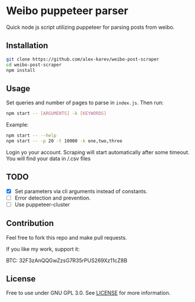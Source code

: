 # Weibo puppeteer parser

Quick node js script utilizing puppeteer for parsing posts from weibo.

## Installation

```bash
git clone https://github.com/alex-karev/weibo-post-scraper
cd weibo-post-scraper
npm install
```

## Usage

Set queries and number of pages to parse in `index.js`. Then run:

```bash
npm start -- [ARGUMENTS] -k [KEYWORDS]
```

Example:

```bash
npm start -- --help
npm start -- -p 20 -t 10000 -k one,two,three
```

Login yo your account. Scraping will start automatically after some timeout. You will find your data in <OUTPUT>/<QUERY>.csv files

## TODO

- [x] Set parameters via cli arguments instead of constants.
- [ ] Error detection and prevention.
- [ ] Use puppeteer-cluster

## Contribution

Feel free to fork this repo and make pull requests.

If you like my work, support it:

BTC: 32F3zAnQQGwZzsG7R35rPUS269Xz11cZ8B

## License

Free to use under GNU GPL 3.0. See [LICENSE](https://github.com/alex-karev/weibo-post-scraper/blob/main/LICENSE) for more information.
